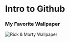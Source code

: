 # Intro to Github
### My Favorite Wallpaper
![Rick & Morty Wallpaper](https://image-2.uhdpaper.com/wallpaper/rick-and-morty-space-cruiser-4k-wallpaper-uhdpaper.com-375@2@a.jpg)
